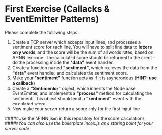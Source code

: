 First Exercise (Callacks & EventEmitter Patterns)
=================================================

Please complete the following steps:
 
1. Create a TCP server which accepts input lines, and processes a sentiment score for each line. You will have to split line data to **letters only words**, and the score will be the sum of all words rates, based on AFINN lexicone. The calculated score should be returned to the client - do the processing inside the **"data"** event handler.
2. Create a function named **"sentiment"**, which recieves the data from the **"data"** event handler, and calculates the sentiment score.
3. Make your **"sentiment"** function acts as if it is asyncronious (**HINT: use a callback**)
4. Create a **"Sentimentor"** object, which inherits the Node base EventEmitter, and implements a **"process"** method for calculating the sentiment. This object should emit a **"sentiment"** event with the calculated score
5. Now make your server return a score only for the first input line


#####Use the AFINN.json in this repository for the score calculations
#####*You can also use the boilerplate index.js as a staring point for your server code*

